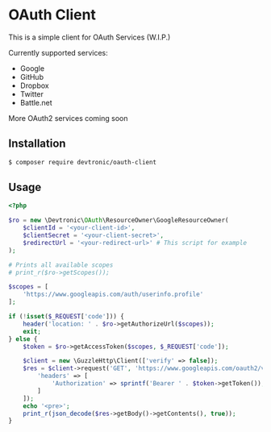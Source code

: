 # OAuth Client
This is a simple client for OAuth Services (W.I.P.)

Currently supported services:
- Google
- GitHub
- Dropbox
- Twitter
- Battle.net

More OAuth2 services coming soon

## Installation
```bash
$ composer require devtronic/oauth-client
```

## Usage
```php
<?php

$ro = new \Devtronic\OAuth\ResourceOwner\GoogleResourceOwner(
    $clientId = '<your-client-id>',
    $clientSecret = '<your-client-secret>',
    $redirectUrl = '<your-redirect-url>' # This script for example
);

# Prints all available scopes
# print_r($ro->getScopes());

$scopes = [
    'https://www.googleapis.com/auth/userinfo.profile'
];

if (!isset($_REQUEST['code'])) {
    header('location: ' . $ro->getAuthorizeUrl($scopes));
    exit;
} else {
    $token = $ro->getAccessToken($scopes, $_REQUEST['code']);

    $client = new \GuzzleHttp\Client(['verify' => false]);
    $res = $client->request('GET', 'https://www.googleapis.com/oauth2/v1/userinfo?alt=json', [
        'headers' => [
            'Authorization' => sprintf('Bearer ' . $token->getToken()),
        ]
    ]);
    echo '<pre>';
    print_r(json_decode($res->getBody()->getContents(), true));
}
```